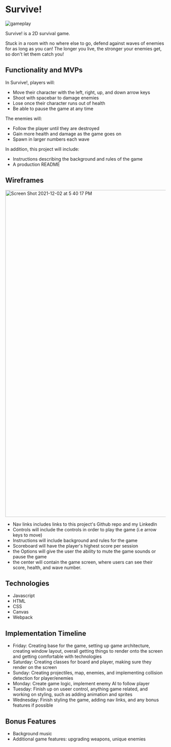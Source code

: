 # Survive!

![gameplay](https://user-images.githubusercontent.com/68402088/145424298-fcc162e1-85ff-42f0-af3e-1ea40920e217.gif)

Survive! is a 2D survival game.

Stuck in a room with no where else to go, defend against waves of enemies 
for as long as you can! The longer you live, the stronger your enemies get, so don't
let them catch you!

## Functionality and MVPs

In Survive!, players will:
- Move their character with the left, right, up, and down arrow keys
- Shoot with spacebar to damage enemies
- Lose once their character runs out of health
- Be able to pause the game at any time

The enemies will:
- Follow the player until they are destroyed
- Gain more health and damage as the game goes on
- Spawn in larger numbers each wave

In addition, this project will include:
- Instructions describing the background and rules of the game
- A production README

## Wireframes
<img width="1026" alt="Screen Shot 2021-12-02 at 5 40 17 PM" src="https://user-images.githubusercontent.com/68402088/144514738-dad393bd-e807-4a6e-bd12-205050c9b401.png">

- Nav links includes links to this project's Github repo and my LinkedIn
- Controls will include the controls in order to play the game (i.e arrow keys to move)
- Instructions will include background and rules for the game
- Scoreboard will have the player's highest score per session
- the Options will give the user the ability to mute the game sounds or pause the game
- the center will contain the game screen, where users can see their score, health, and wave number.

## Technologies
- Javascript
- HTML
- CSS
- Canvas
- Webpack

## Implementation Timeline
- Friday: Creating base for the game, setting up game architecture, creating window layout, overall getting things to render onto the screen and getting comfortable with technologies
- Saturday: Creating classes for board and player, making sure they render on the screen
- Sunday: Creating projectiles, map, enemies, and implementing collision detection for player/enemies
- Monday: Create game logic, implement enemy AI to follow player
- Tuesday: Finish up on useer control, anything game related, and working on styling, such as adding animation and sprites
- Wednesday: Finish styling the game, adding nav links, and any bonus features if possible


## Bonus Features
- Background music
- Additional game features: upgrading weapons, unique enemies
